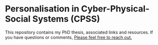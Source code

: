# Personalisation in Cyber-Physical-Social Systems (CPSS)

This repository contains my PhD thesis, associated links and resources. If you have questions or comments, [Please feel free to reach out.](https://github.com/Bekyilma)
